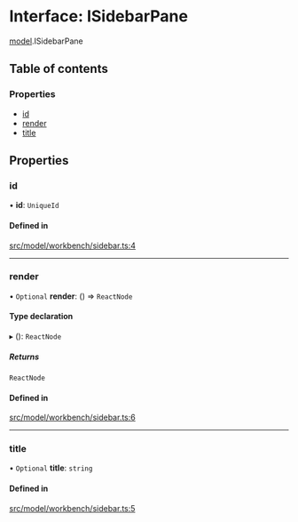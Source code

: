 # Interface: ISidebarPane

[model](../modules/model.md).ISidebarPane

## Table of contents

### Properties

- [id](model.ISidebarPane.md#id)
- [render](model.ISidebarPane.md#render)
- [title](model.ISidebarPane.md#title)

## Properties

### id

• **id**: `UniqueId`

#### Defined in

[src/model/workbench/sidebar.ts:4](https://github.com/gethubai/hubai-core/blob/43abc4a/src/model/workbench/sidebar.ts#L4)

___

### render

• `Optional` **render**: () => `ReactNode`

#### Type declaration

▸ (): `ReactNode`

##### Returns

`ReactNode`

#### Defined in

[src/model/workbench/sidebar.ts:6](https://github.com/gethubai/hubai-core/blob/43abc4a/src/model/workbench/sidebar.ts#L6)

___

### title

• `Optional` **title**: `string`

#### Defined in

[src/model/workbench/sidebar.ts:5](https://github.com/gethubai/hubai-core/blob/43abc4a/src/model/workbench/sidebar.ts#L5)
